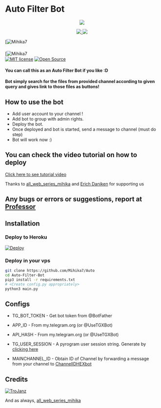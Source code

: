 # Auto Filter Bot

<p align="center">
  <a href="https://www.python.org">
    <img src="http://ForTheBadge.com/images/badges/made-with-python.svg">

  </a>
</p>
<p align="center">
  <a href="https://github.com/Mihika7/Auto/stargazers">
    <img src="https://img.shields.io/github/stars/TroJanzHEX/Auto-Filter-Bot?style=social">

  </a>
  
  <a href="https://github.com/Mihika7/Auto/fork">
    <img src="https://img.shields.io/github/forks/Mihika7/Auto?label=Fork&style=social">

  </a>  
</p>

[![Mihika7](https://telegram.dog/all_web_series_mihika)  
ㅤㅤㅤㅤㅤㅤㅤ  
[![Mihika7](https://telegram.dog/all_web_series_mihika)
ㅤㅤㅤㅤㅤㅤㅤ  
[![MIT license](https://img.shields.io/badge/License-MIT-blue?style=flat)](https://github.com/Mihika7/Auto/blob/main/COPYING)  [![Open Source](https://badges.frapsoft.com/os/v2/open-source.svg?v=103)](https://github.com/Mihika7/Auto)





#### You can call this as an Auto Filter Bot if you like :D
#### Bot simply search for the files from provided channel according to given query and gives link to those files as buttons!

## How to use the bot
* Add user account to your channel !
* Add bot to group with admin rights.
* Deploy the bot.
* Once deployed and bot is started, send a message to channel (must do step)
* Bot will work now :)


## You can check the video tutorial on how to deploy

[Click here to see tutorial video](https://youtu.be/KQVYQAOsFYY)

Thanks to [all_web_series_mihika](https://telegram.dog/all_web_series_mihika) and [Erich Daniken](https://telegram.dog/all_web_series_mihika) for supporting us

## Any bugs or errors or suggestions, report at [Professor](https://telegram.dog/Professor_Here_Money_heist)


## Installation

### Deploy to Heroku
[![Deploy](https://img.shields.io/badge/%E2%86%91_Deploy_to-Heroku-7056bf.svg)](https://heroku.com/deploy?template=https://github.com/Mihika7/Auto)

### Deploy in your vps
```sh
git clone https://github.com/Mihika7/Auto
cd Auto-Filter-Bot
pip3 install -r requirements.txt
# <Create config.py appropriately>
python3 main.py
```

## Configs

* TG_BOT_TOKEN  - Get bot token from @BotFather

* APP_ID        - From my.telegram.org (or @UseTGXBot)

* API_HASH      - From my.telegram.org (or @UseTGXBot)

* TG_USER_SESSION  - A pyrogram user session string. Generate by [clicking here](https://repl.it/@SpEcHiDe/GenerateStringSession)

* MAINCHANNEL_ID - Obtain ID of Channel by forwarding a message from your channel to [ChannelIDHEXbot](https://telegram.dog/channelidhexbot)

## Credits

[![TroJanz](https://img.shields.io/badge/Pyrogram%20-%23F37626.svg?&style=for-the-badge&logo=telegram&logoColor=white)](https://github.com/pyrogram/pyrogram)

And as always, [all_web_series_mihika](https://telegram.dog/all_web_series_mihika)
